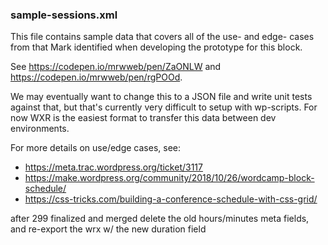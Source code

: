 ### sample-sessions.xml

This file contains sample data that covers all of the use- and edge- cases from that Mark identified when developing the prototype for this block.

See https://codepen.io/mrwweb/pen/ZaONLW and https://codepen.io/mrwweb/pen/rgPOOd.

We may eventually want to change this to a JSON file and write unit tests against that, but that's currently very difficult to setup with wp-scripts. For now WXR is the easiest format to transfer this data between dev environments.

For more details on use/edge cases, see:

* https://meta.trac.wordpress.org/ticket/3117
* https://make.wordpress.org/community/2018/10/26/wordcamp-block-schedule/
* https://css-tricks.com/building-a-conference-schedule-with-css-grid/



after 299 finalized and merged
	delete the old hours/minutes meta fields, and re-export the wrx w/ the new duration field
